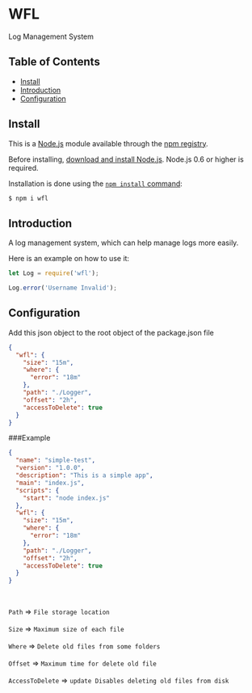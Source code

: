 # WFL

Log Management System

## Table of Contents

- [Install](#install)
- [Introduction](#introduction)
- [Configuration](#configuration)

## Install

This is a [Node.js](https://nodejs.org/en/) module available through the
[npm registry](https://www.npmjs.com/).

Before installing, [download and install Node.js](https://nodejs.org/en/download/). Node.js 0.6 or higher is required.

Installation is done using the
[`npm install` command](https://docs.npmjs.com/getting-started/installing-npm-packages-locally):

```sh
$ npm i wfl
```

## Introduction

A log management system, which can help manage logs more easily.

Here is an example on how to use it:

```js
let Log = require('wfl');

Log.error('Username Invalid');
```

## Configuration

Add this json object to the root object of the package.json file

```json
{
  "wfl": {
    "size": "15m",
    "where": {
      "error": "18m"
    },
    "path": "./Logger",
    "offset": "2h",
    "accessToDelete": true
  }
}
```

###Example


```json
{
  "name": "simple-test",
  "version": "1.0.0",
  "description": "This is a simple app",
  "main": "index.js",
  "scripts": {
    "start": "node index.js"
  },
  "wfl": {
    "size": "15m",
    "where": {
      "error": "18m"
    },
    "path": "./Logger",
    "offset": "2h",
    "accessToDelete": true
  }
}
```



<br />

`Path` => `File storage location`<br /><br />
`Size` => `Maximum size of each file`<br /><br />
`Where` => `Delete old files from some folders`<br /><br />
`Offset` => `Maximum time for delete old file`<br /><br />
`AccessToDelete` => `update Disables deleting old files from disk`
